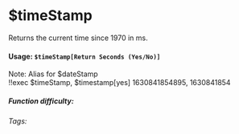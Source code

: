 # $timeStamp
Returns the current time since 1970 in ms.

#### Usage: `$timeStamp[Return Seconds (Yes/No)]`
Note: Alias for $dateStamp
<br/>
<discord-messages>
	<discord-message :bot="false" role-color="#ffcc9a" author="Member">
		!!exec $timeStamp, $timestamp[yes]
	</discord-message>
	<discord-message :bot="true" role-color="#0099ff" author="Custom Command" avatar="https://media.discordapp.net/avatars/725721249652670555/781224f90c3b841ba5b40678e032f74a.webp">
		1630841854895, 1630841854
	</discord-message>
</discord-messages>

##### Function difficulty: <Badge type="tip" text="Easy" vertical="middle" /> 
###### Tags: <Badge type="tip" text="return" vertical="middle" /> <Badge type="tip" text="time" vertical="middle" /> <Badge type="tip" text="miliseconds" vertical="middle" />